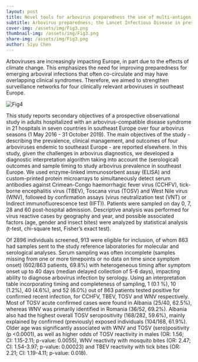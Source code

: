 ```yaml
---
layout: post
title: Novel tools for arbovirus preparedness the use of multi-antigen serology for detection of arbovirus infections in southeast Europe, a prospective observational study
subtitle: Arbovirus preparedness; the Lancet Infectious Disease in press
cover-img: /assets/img/Fig3.png
thumbnail-img: /assets/img/Fig3.png
share-img: /assets/img/Fig3.png
author: Siyu Chen
---
```

Arboviruses are increasingly impacting Europe, in part due to the effects of climate change. This emphasizes the need for improving preparedness for emerging arboviral infections that often co-circulate and may have overlapping clinical syndromes. Therefore, we aimed to strengthen surveillance networks for four clinically relevant arboviruses in southeast Europe.

![Fig4](https://beautifuljekyll.com/assets/img/Fig4.png)

This study reports secondary objectives of a prospective observational study in adults hospitalized with an arbovirus-compatible disease syndrome in 21 hospitals in seven countries in southeast Europe over four arbovirus seasons (1 May 2016 - 31 October 2019). The main objectives of the study - describing the prevalence, clinical management, and outcomes of four arboviruses endemic to southeast Europe - are reported elsewhere. In this study, given the challenges in arbovirus diagnostics, we developed a diagnostic interpretation algorithm taking into account the (serological) outcomes and sample timing to study arbovirus prevalence in southeast Europe. We used enzyme-linked immunosorbent assay (ELISA) and custom-printed protein microarrays to simultaneously detect serum antibodies against Crimean-Congo haemorrhagic fever virus (CCHFV), tick-borne encephalitis virus (TBEV), Toscana virus (TOSV) and West Nile virus (WNV), followed by confirmation assays (virus neutralization test (VNT) or Indirect immunofluorescence test (IIFT)). Patients were sampled on day 0, 7, 28 and 60 post-hospital admission. Descriptive analysis was performed for virus reactive cases by geography and year, and possible associated factors (age, gender and insect bites) were analyzed by statistical analysis (t-test, chi-square test, Fisher’s exact test).

Of 2896 individuals screened, 913 were eligible for inclusion, of whom 863 had samples sent to the study reference laboratories for molecular and serological analyses. Serum sampling was often incomplete (samples missing from one or more timepoints or no data on time since symptom onset) (602/863 patients, 69.8%) with heterogeneous timing after symptom onset up to 40 days (median delayed collection of 5-6 days), impacting ability to diagnose arbovirus infection by serology. Using an interpretation table incorporating timing and completeness of sampling, 1 (0.1 %), 10 (1.2%), 40 (4.6%), and 52 (6.0%) out of 863 patients tested positive for confirmed recent infection, for CCHFV, TBEV, TOSV and WNV respectively. Most of TOSV acute confirmed cases were found in Albania (25/40, 62.5%), whereas WNV was primarily identified in Romania (36/52, 69.2%). Albania also had the highest overall TOSV seropositivity (168/282, 59.6%), mainly explained by confirmed (previously) exposed individuals (104/168, 61.9%). Older age was significantly associated with WNV and TOSV (sero)positivity (p <0.0001), as well as higher odds of TOSV reactivity in males (OR: 1.56; CI: 1.15-2.11; p-value: 0.0055), WNV reactivity with mosquito bites (OR: 2.47; CI: 1.54-3.97; p-value: 0.00023) and TBEV reactivity with tick bites (OR: 2.21; CI: 1.19-4.11; p-value: 0.018).
